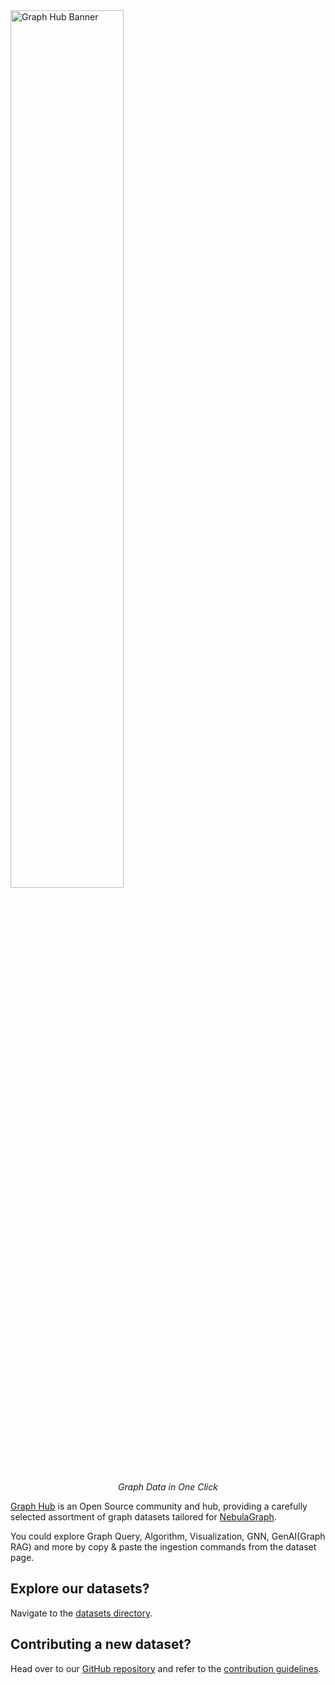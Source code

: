 <picture>
  <img style="width: 60%;" alt="Graph Hub Banner" src="https://github.com/wey-gu/awesome-graph-dataset/assets/1651790/2f7f5c79-ff36-4fb7-9a41-bd36932f7a32">
</picture>

<p align="center">
    <em>Graph Data in One Click</em>
</p>

[Graph Hub](https://graph-hub.siwei.io) is an Open Source community and hub, providing a carefully selected assortment of graph datasets tailored for [NebulaGraph](https://github.com/vesoft-inc/nebula).

You could explore Graph Query, Algorithm, Visualization, GNN, GenAI(Graph RAG) and more by copy & paste the ingestion commands from the dataset page.

## Explore our datasets?

Navigate to the [datasets directory](datasets/index.md).

## Contributing a new dataset?

Head over to our [GitHub repository](https://github.com/wey-gu/awesome-graph-dataset) and refer to the [contribution guidelines](CONTRIBUTING.md).
